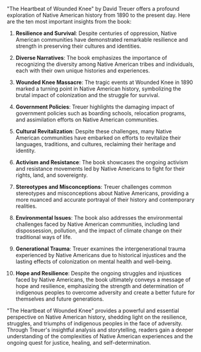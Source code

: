 "The Heartbeat of Wounded Knee" by David Treuer offers a profound exploration of Native American history from 1890 to the present day. Here are the ten most important insights from the book:

1. **Resilience and Survival**: Despite centuries of oppression, Native American communities have demonstrated remarkable resilience and strength in preserving their cultures and identities.

2. **Diverse Narratives**: The book emphasizes the importance of recognizing the diversity among Native American tribes and individuals, each with their own unique histories and experiences.

3. **Wounded Knee Massacre**: The tragic events at Wounded Knee in 1890 marked a turning point in Native American history, symbolizing the brutal impact of colonization and the struggle for survival.

4. **Government Policies**: Treuer highlights the damaging impact of government policies such as boarding schools, relocation programs, and assimilation efforts on Native American communities.

5. **Cultural Revitalization**: Despite these challenges, many Native American communities have embarked on efforts to revitalize their languages, traditions, and cultures, reclaiming their heritage and identity.

6. **Activism and Resistance**: The book showcases the ongoing activism and resistance movements led by Native Americans to fight for their rights, land, and sovereignty.

7. **Stereotypes and Misconceptions**: Treuer challenges common stereotypes and misconceptions about Native Americans, providing a more nuanced and accurate portrayal of their history and contemporary realities.

8. **Environmental Issues**: The book also addresses the environmental challenges faced by Native American communities, including land dispossession, pollution, and the impact of climate change on their traditional ways of life.

9. **Generational Trauma**: Treuer examines the intergenerational trauma experienced by Native Americans due to historical injustices and the lasting effects of colonization on mental health and well-being.

10. **Hope and Resilience**: Despite the ongoing struggles and injustices faced by Native Americans, the book ultimately conveys a message of hope and resilience, emphasizing the strength and determination of indigenous peoples to overcome adversity and create a better future for themselves and future generations.

"The Heartbeat of Wounded Knee" provides a powerful and essential perspective on Native American history, shedding light on the resilience, struggles, and triumphs of indigenous peoples in the face of adversity. Through Treuer's insightful analysis and storytelling, readers gain a deeper understanding of the complexities of Native American experiences and the ongoing quest for justice, healing, and self-determination.